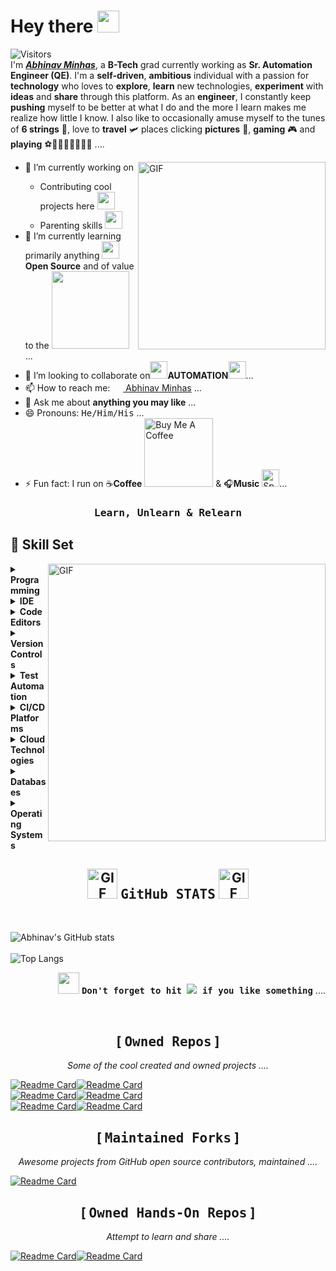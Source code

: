 <!-- ### Hi there 👋

**abhinavminhas/abhinavminhas** is a ✨ _special_ ✨ repository because its `README.md` (this file) appears on your GitHub profile.

Here are some ideas to get you started:

- 🔭 I’m currently working on ...
- 🌱 I’m currently learning ...
- 👯 I’m looking to collaborate on ...
- 🤔 I’m looking for help with ...
- 💬 Ask me about ...
- 📫 How to reach me: ...
- 😄 Pronouns: ...
- ⚡ Fun fact: ...

-->

# Hey there <img src="https://user-images.githubusercontent.com/17473202/255612849-b809a7db-cd08-435e-95cf-7c2d5a50a075.gif" width="35"></img>

![Visitors](https://api.visitorbadge.io/api/visitors?path=https%3A%2F%2Fgithub.com%2Fabhinavminhas&label=VISITORS&labelColor=%23444546&countColor=%233C88F4&style=flat&labelStyle=upper)  
I'm [_**Abhinav Minhas**_](https://www.linkedin.com/in/abhinav-minhas-46226310/), a **B-Tech** grad currently working as **Sr. Automation Engineer (QE)**. I'm a **self-driven**, **ambitious** individual with a passion for **technology** who loves to **explore**, **learn** new technologies, **experiment** with **ideas** and **share** through this platform. As an **engineer**, I constantly keep **pushing** myself to be better at what I do and the more I learn makes me realize how little I know. I also like to occasionally amuse myself to the tunes of **6 strings** 🎸, love to **travel** 🛩 places clicking **pictures** 📸, **gaming** 🎮 and **playing** ⚽️🏏🎳🎱🏓🏸🎰🎲 ....  

<!--<img align="right" alt="GIF" src="https://user-images.githubusercontent.com/17473202/134117580-674eca31-a2a0-44e6-8fb9-971351681d60.gif?raw=true" height="420" width="420"/> -->
<img align="right" alt="GIF" src="https://user-images.githubusercontent.com/17473202/155526677-efb57465-59ac-416a-a380-021234a71bbf.gif?raw=true" width="300"/>

<ul>
   <li> 🔭 I’m currently working on </li>
      <ul>
         <li> Contributing cool projects here <img src="https://user-images.githubusercontent.com/17473202/136398307-84213c4c-cc02-418f-a561-aa9f5d374043.gif" width="28"/> </li>
         <li> Parenting skills <img src="https://user-images.githubusercontent.com/17473202/136398307-84213c4c-cc02-418f-a561-aa9f5d374043.gif" width="28"/> </li>
      </ul>
   <li> 🌱 I’m currently learning primarily anything <img src="https://cdn3.iconfinder.com/data/icons/logos-and-brands-adobe/512/240_Opensource_Open_Source-128.png" width="28" /> <b>Open Source</b> and of value to the <img src="https://user-images.githubusercontent.com/17473202/255617596-616c464a-d6a1-4cd3-a0b6-20de14c5a47e.png" width="124" /> ...</li>
   <li> 👯 I’m looking to collaborate on<img src="https://user-images.githubusercontent.com/17473202/134117286-a0ccd21d-fafe-4d29-80cd-6eaa0ef2f266.gif" width="28" /><b>AUTOMATION</b><img src="https://user-images.githubusercontent.com/17473202/134117286-a0ccd21d-fafe-4d29-80cd-6eaa0ef2f266.gif" width="28" />...</li>
   <li> 📫 How to reach me: <a href="https://www.linkedin.com/in/abhinav-minhas-46226310/"><img src="https://cdn2.iconfinder.com/data/icons/social-media-2285/512/1_Linkedin_unofficial_colored_svg-128.png" width ="17"/> Abhinav Minhas</a> ...</li>
   <li> 💬 Ask me about <b>anything you may like</b> ...</li>
   <li> 😄 Pronouns: <TT>He/Him/His</TT> ...</li>
   <li> ⚡ Fun fact: I run on ☕<b>Coffee</b> <a href="https://www.buymeacoffee.com/abhinavminhas" target="_blank"><img src="https://www.buymeacoffee.com/assets/img/guidelines/download-assets-sm-1.svg" alt="Buy Me A Coffee" width="110" /></a> & 🎧<b>Music</b> <a href="https://open.spotify.com/user/213mwagmrdoa3gcr762sveuoq" target="_blank"><img src="https://cdn2.iconfinder.com/data/icons/social-icons-33/128/Spotify-512.png" alt="Spotify" width="28" /></a>...</li>
</ul>

<h3 align="center"><TT><b>Learn, Unlearn & Relearn</b></TT></h3>

## 🚀 Skill Set

<img align="right" alt="GIF" src="https://user-images.githubusercontent.com/17473202/134754316-f010c68d-ada8-4688-93c4-0a08a134e2ea.gif?raw=true" width="444" width="444"/>

<details>
    <summary><b>Programming</b></summary></br>

```
var skill = {
   "languages": [
      "C#",
      "Java",
      "Javascript",
      "Typescript",
      "Python",
      "Powershell",
      "Bash"
   ]
}
```

</details>

<details>
   <summary><b>IDE</b></summary></br>&ensp;&ensp;
      <a href="https://visualstudio.microsoft.com/" target="_blank"><img src="https://img.shields.io/badge/Visual%20Studio-5C2D91.svg?style=flat&logo=visual-studio&logoColor=white" /></a>
      <a href="https://www.eclipse.org/" target="_blank"><img src="https://img.shields.io/badge/Eclipse-FE7A16.svg?style=flat&logo=Eclipse&logoColor=white" /></a>
</details>

<details>
   <summary><b>Code Editors</b></summary></br>&ensp;&ensp;
      <a href="https://code.visualstudio.com/" target="_blank"><img src="https://img.shields.io/badge/Visual%20Sudio%20Code-0078d7.svg?style=flat&logo=visual-studio-code&logoColor=white" /></a>
      <a href="https://docs.microsoft.com/en-us/powershell/" target="_blank"><img src="https://img.shields.io/badge/powershell%20ISE-00B8E6.svg?style=flat&logo=powershell&logoColor=white" /></a>
</details>

<details>
   <summary><b>Version Controls</b></summary></br>
      <ul>
         <details>
            <summary><b>Version Control Systems</b></summary></br>&ensp;&ensp;
               <a href="https://git-scm.com/" target="_blank"><img src="https://img.shields.io/badge/git-%23F05033.svg?style=flat&logo=git&logoColor=white" /></a>
               <a href="https://azure.microsoft.com/en-au/services/devops/" target="_blank"><img src="https://img.shields.io/badge/Azure%20DevOps%20(GIT/TFVC)-0078d7.svg?style=flat&logo=azuredevops&logoColor=white" /></a>
               <a href="https://bitbucket.org/" target="_blank"><img src="https://img.shields.io/badge/bitbucket-%230047B3.svg?style=flat&logo=bitbucket&logoColor=white" /></a>
               <a href="https://github.com/" target="_blank"><img src="https://img.shields.io/badge/github-%23121011.svg?style=flat&logo=github&logoColor=white" /></a>
               <a href="https://gitlab.com/" target="_blank"><img src="https://img.shields.io/badge/gitlab-%23181717.svg?style=flat&logo=gitlab&logoColor=white" /></a>
         </details>
         <details>
            <summary><b>Version Control Clients</b></summary></br>&ensp;&ensp;
               <a href="https://desktop.github.com/" target="_blank"><img src="https://img.shields.io/badge/github%20desktop-%23121011.svg?style=flat&logo=github&logoColor=white" /></a>
               <a href="https://www.sourcetreeapp.com/" target="_blank"><img src="https://img.shields.io/badge/Source%20Tree-%230047B3.svg?style=flat&logo=sourcetree&logoColor=white" /></a>
         </details>
      </ul>
</details>

<details>
   <summary><b>Test Automation</b></summary></br>&ensp;&ensp;
      <a href="https://www.selenium.dev/" target="_blank"><img src="https://img.shields.io/badge/Selenium-5CD65C?style=flat&logo=selenium&logoColor=white" /></a>
      <a href="https://www.tricentis.com/products/automate-continuous-testing-tosca/" target="_blank"><img src="https://img.shields.io/badge/Tosca-004D99.svg?style=flat&logo=tricentis&'logoColor=white" /></a>
      <a href="https://testcafe.io/" target="_blank"><img src="https://img.shields.io/badge/TestCafe-00B8E6?style=flat&logo=testcafe&logoColor=white" /></a>
      <a href="https://www.cypress.io/" target="_blank"><img src="https://img.shields.io/badge/Cypress-%2317202C?style=flat&logo=cypress&logoColor=white" /></a>
      <a href="https://playwright.dev/" target="_blank"><img src="https://img.shields.io/badge/Playwright-%232EAD33?style=flat&logo=playwright&logoColor=white" /></a>
      <a href="https://axios-http.com/" target="_blank"><img src="https://img.shields.io/badge/Axios-%235A29E4?style=flat&logo=axios&logoColor=white" /></a>
      <a href="https://www.postman.com/" target="_blank"><img src="https://img.shields.io/badge/Postman-%23FF6C37?style=flat&logo=postman&logoColor=white" /></a>
</details>

<details>
   <summary><b>CI/CD Platforms</b></summary></br>&ensp;&ensp;
      <a href="https://azure.microsoft.com/en-au/services/devops/" target="_blank"><img src="https://img.shields.io/badge/Azure%20DevOps-0078d7.svg?style=flat&logo=azuredevops&logoColor=white" /></a>
      <a href="https://www.atlassian.com/software/bamboo" target="_blank"><img src="https://img.shields.io/badge/Bamboo-%230047B3.svg?style=flat&logo=bamboo&logoColor=white" /></a>
      <a href="https://github.com/" target="_blank"><img src="https://img.shields.io/badge/github-%23121011.svg?style=flat&logo=github&logoColor=white" /></a>
      <a href="https://www.jenkins.io/" target="_blank"><img src="https://img.shields.io/badge/jenkins-%232C5263.svg?style=flat&logo=jenkins&logoColor=white" /></a>
      <a href="https://gitlab.com/" target="_blank"><img src="https://img.shields.io/badge/gitlab-%23181717.svg?style=flat&logo=gitlab&logoColor=white" /></a>
</details>

<details>
   <summary><b>Cloud Technologies</b></summary></br>&ensp;&ensp;
      <a href="https://azure.microsoft.com/en-au/" target="_blank"><img src="https://img.shields.io/badge/azure-%230072C6.svg?style=flat&logo=azure-devops&logoColor=white" /></a>
      <a href="https://aws.amazon.com/" target="_blank"><img src="https://img.shields.io/badge/AWS-%23FF9900.svg?style=flat&logo=amazon-aws&logoColor=white" /></a>
</details>

<details>
   <summary><b>Databases</b></summary></br>&ensp;&ensp;
      <a href="https://www.oracle.com/" target="_blank"><img src="https://img.shields.io/badge/Oracle-F80000?style=flat&logo=oracle&logoColor=white" /></a>
      <a href="https://www.microsoft.com/en-au/sql-server/" target="_blank"><img src="https://img.shields.io/badge/Microsoft%20SQL%20Sever-CC2927?style=flat&logo=microsoft%20sql%20server&logoColor=white" /></a>
      <a href="https://www.mysql.com/" target="_blank"><img src="https://img.shields.io/badge/mysql-%2300f.svg?style=flat&logo=mysql&logoColor=white&color=456B91" /></a>
      <a href="https://www.postgresql.org/" target="_blank"><img src="https://img.shields.io/badge/postgres-%23316192.svg?style=flat&logo=postgresql&logoColor=white" /></a>
</details>

<details>
   <summary><b>Operating Systems</b></summary></br>&ensp;&ensp;
      <a href="https://www.microsoft.com/en-au/windows" target="_blank"><img src="https://img.shields.io/badge/Windows-0078D6?style=flat&logo=windows&logoColor=white" /></a>
      <a href="https://ubuntu.com/" target="_blank"><img src="https://img.shields.io/badge/Ubuntu-E95420?style=flat&logo=ubuntu&logoColor=white" /></a>
      <a href="https://www.apple.com/au/macos/" target="_blank"><img src="https://img.shields.io/badge/mac%20os-000000?style=flat&logo=macos&logoColor=F0F0F0" /></a>
      <a href="https://www.android.com/" target="_blank"><img src="https://img.shields.io/badge/Android-3DDC84?style=flat&logo=android&logoColor=white" /></a>
      <a href="https://www.apple.com/ios" target="_blank"><img src="https://img.shields.io/badge/iOS-000000?style=flat&logo=ios&logoColor=white" /></a>
</details>

<h2 align="center"><img alt="GIF" src="https://user-images.githubusercontent.com/17473202/134117834-8d5c3ab5-43bb-4780-b934-258ee2adad59.gif?raw=true" width="48" /> <TT><b>GitHub STATS</b></TT> <img alt="GIF" src="https://user-images.githubusercontent.com/17473202/134117834-8d5c3ab5-43bb-4780-b934-258ee2adad59.gif?raw=true" width="48" /></h2>
</br>

![Abhinav's GitHub stats](https://github-readme-stats.abhinavminhas.vercel.app/api?username=abhinavminhas&theme=great-gatsby&show_icons=true&include_all_commits=true)  
</br>
![Top Langs](https://github-readme-stats.abhinavminhas.vercel.app/api/top-langs/?username=abhinavminhas&layout=compact&theme=default)  

<p align="right"><img src="https://user-images.githubusercontent.com/17473202/134611399-f12410ef-8dad-4257-83bd-7929ae38fc0c.gif?raw=true" width="34" />  <TT><b>Don't forget to hit <img src="https://user-images.githubusercontent.com/17473202/134117978-ffd9a666-c2f5-4a56-b3b8-4db90326acf5.png?raw=true" /> if you like something</b></TT> ....</p>

</br>
<h2 align="center"> [ <TT><b>Owned Repos</b></TT> ] </h2>
<p align="center"><i>Some of the cool created and owned projects ....</i></p>

[![Readme Card](https://github-readme-stats.abhinavminhas.vercel.app/api/pin/?username=abhinavminhas&theme=vision-friendly-dark&card_width=10&show_owner=abhinavminhas&repo=replace-tokens)](https://github.com/abhinavminhas/replace-tokens)[![Readme Card](https://github-readme-stats.abhinavminhas.vercel.app/api/pin/?username=abhinavminhas&theme=vision-friendly-dark&card_width=10&show_owner=abhinavminhas&repo=qtest-mstest-parser)](https://github.com/abhinavminhas/qtest-mstest-parser)  
[![Readme Card](https://github-readme-stats.abhinavminhas.vercel.app/api/pin/?username=abhinavminhas&theme=vision-friendly-dark&card_width=10&show_owner=abhinavminhas&repo=shadowroot-digger-dotnet)](https://github.com/abhinavminhas/shadowroot-digger-dotnet)[![Readme Card](https://github-readme-stats.abhinavminhas.vercel.app/api/pin/?username=abhinavminhas&theme=vision-friendly-dark&card_width=10&show_owner=abhinavminhas&repo=shadowroot-digger-java)](https://github.com/abhinavminhas/shadowroot-digger-java)  
[![Readme Card](https://github-readme-stats.abhinavminhas.vercel.app/api/pin/?username=abhinavminhas&theme=vision-friendly-dark&card_width=10&show_owner=abhinavminhas&repo=gmail-api-helper)](https://github.com/abhinavminhas/gmail-api-helper)[![Readme Card](https://github-readme-stats.abhinavminhas.vercel.app/api/pin/?username=abhinavminhas&theme=vision-friendly-dark&card_width=10&show_owner=abhinavminhas&repo=posh)](https://github.com/abhinavminhas/posh)

<h2 align="center"> [ <TT><b>Maintained Forks</b></TT> ] </h2>
<p align="center"><i>Awesome projects from GitHub open source contributors, maintained ....</i></p>

[![Readme Card](https://github-readme-stats.abhinavminhas.vercel.app/api/pin/?username=abhinavminhas&theme=maroongold&repo=trxer)](https://github.com/abhinavminhas/trxer)

<h2 align="center"> [ <TT><b>Owned Hands-On Repos</b></TT> ] </h2>
<p align="center"><i>Attempt to learn and share ....</i></p>
  
[![Readme Card](https://github-readme-stats.abhinavminhas.vercel.app/api/pin/?username=abhinavminhas&theme=github_dark&show_owner=abhinavminhas&repo=handson-testcafe)](https://github.com/abhinavminhas/handson-testcafe)[![Readme Card](https://github-readme-stats.abhinavminhas.vercel.app/api/pin/?username=abhinavminhas&theme=github_dark&show_owner=abhinavminhas&repo=handson-python)](https://github.com/abhinavminhas/handson-python)  
